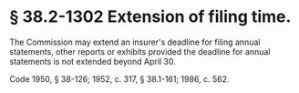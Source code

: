# § 38.2-1302 Extension of filing time.

<p>The Commission may extend an insurer's deadline for filing annual statements, other reports or exhibits provided the deadline for annual statements is not extended beyond April 30.</p><p>Code 1950, § 38-126; 1952, c. 317, § 38.1-161; 1986, c. 562.</p>